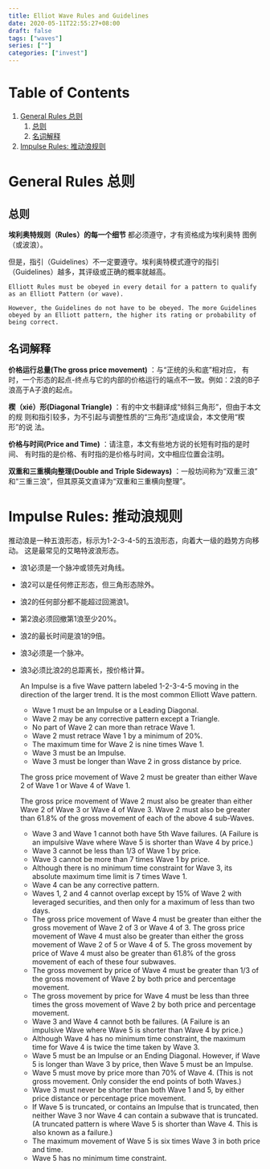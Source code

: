 ```yaml
---
title: Elliot Wave Rules and Guidelines
date: 2020-05-11T22:55:27+08:00
draft: false
tags: ["waves"]
series: [""]
categories: ["invest"]
---
```

<!--more-->
# Table of Contents

1.  [General Rules 总则](#orgab8c475)
    1.  [总则](#org6210917)
    2.  [名词解释](#orgc7684cf)
2.  [Impulse Rules: 推动浪规则](#org4865ad5)


<a id="orgab8c475"></a>

# General Rules 总则


<a id="org6210917"></a>

## 总则

****埃利奥特规则（Rules）的每一个细节**** 都必须遵守，才有资格成为埃利奥特
图例（或波浪）。

但是，指引（Guidelines）不一定要遵守。埃利奥特模式遵守的指引
（Guidelines）越多，其评级或正确的概率就越高。

    Elliott Rules must be obeyed in every detail for a pattern to qualify as an Elliott Pattern (or wave).
    
    However, the Guidelines do not have to be obeyed. The more Guidelines obeyed by an Elliott pattern, the higher its rating or probability of being correct. 


<a id="orgc7684cf"></a>

## 名词解释

****价格运行总量(The gross price movement)**** ：与“正统的头和底”相对应，
有时，一个形态的起点-终点与它的内部的价格运行的端点不一致。例如：2浪的B子浪高于A子浪的起点。

****楔（xié）形(Diagonal Triangle)**** ：有的中文书翻译成“倾斜三角形”，但由于本文的规
则和指引较多，为不引起与调整性质的“三角形”造成误会，本文使用“楔形”的说
法。

****价格与时间(Price and Time)**** ：请注意，本文有些地方说的长短有时指的是时间、
有时指的是价格、有时指的是价格与时间，文中相应位置会注明。

****双重和三重横向整理(Double and Triple Sideways)**** ：一般坊间称为“双重三浪”
和“三重三浪”，但其原英文直译为“双重和三重横向整理”。


<a id="org4865ad5"></a>

# Impulse Rules: 推动浪规则

推动浪是一种五浪形态，标示为1-2-3-4-5的五浪形态，向着大一级的趋势方向移动。
这是最常见的艾略特波浪形态。

-   浪1必须是一个脉冲或领先对角线。
-   浪2可以是任何修正形态，但三角形态除外。
-   浪2的任何部分都不能超过回溯浪1。
-   第2浪必须回撤第1浪至少20%。
-   浪2的最长时间是浪1的9倍。
-   浪3必须是一个脉冲。
-   浪3必须比浪2的总距离长，按价格计算。

    An Impulse is a five Wave pattern labeled 1-2-3-4-5 moving in the
    direction of the larger trend. 
    It is the most common Elliott Wave pattern. 
    -  Wave 1 must be an Impulse or a Leading Diagonal. 
    - Wave 2 may be any corrective pattern except a Triangle. 
    - No part of Wave 2 can more than retrace Wave 1. 
    - Wave 2 must retrace Wave 1 by a minimum of 20%. 
    - The maximum time for Wave 2 is nine times Wave 1. 
    - Wave 3 must be an Impulse. 
    - Wave 3 must be longer than Wave 2 in gross distance by price. 
    
    
    The gross price movement of Wave 2 must be greater than either Wave 2
    of Wave 1 or Wave 4 of Wave 1. 
    
    The gross price movement of Wave 2 must also be greater than either Wave 2 of Wave 3 or Wave 4 of Wave 3. Wave 2 must also be greater than 61.8% of the gross movement of each of the above 4 sub-Waves. 
    - Wave 3 and Wave 1 cannot both have 5th Wave failures. (A Failure is an impulsive Wave where Wave 5 is shorter than Wave 4 by price.) 
    - Wave 3 cannot be less than 1/3 of Wave 1 by price. 
    - Wave 3 cannot be more than 7 times Wave 1 by price. 
    - Although there is no minimum time constraint for Wave 3, its absolute maximum time limit is 7 times Wave 1. 
    - Wave 4 can be any corrective pattern. 
    - Waves 1, 2 and 4 cannot overlap except by 15% of Wave 2 with leveraged securities, and then only for a maximum of less than two days. 
    - The gross price movement of Wave 4 must be greater than either the gross movement of Wave 2 of 3 or Wave 4 of 3. The gross price movement of Wave 4 must also be greater than either the gross movement of Wave 2 of 5 or Wave 4 of 5. The gross movement by price of Wave 4 must also be greater than 61.8% of the gross movement of each of these four subwaves. 
    - The gross movement by price of Wave 4 must be greater than 1/3 of the gross movement of Wave 2 by both price and percentage movement. 
    - The gross movement by price for Wave 4 must be less than three times the gross movement of Wave 2 by both price and percentage movement. 
    - Wave 3 and Wave 4 cannot both be failures. (A Failure is an impulsive Wave where Wave 5 is shorter than Wave 4 by price.) 
    - Although Wave 4 has no minimum time constraint, the maximum time for Wave 4 is twice the time taken by Wave 3. 
    - Wave 5 must be an Impulse or an Ending Diagonal. However, if Wave 5 is longer than Wave 3 by price, then Wave 5 must be an Impulse. 
    - Wave 5 must move by price more than 70% of Wave 4. (This is not gross movement. Only consider the end points of both Waves.) 
    - Wave 3 must never be shorter than both Wave 1 and 5, by either price distance or percentage price movement. 
    - If Wave 5 is truncated, or contains an Impulse that is truncated, then neither Wave 3 nor Wave 4 can contain a subwave that is truncated. (A truncated pattern is where Wave 5 is shorter than Wave 4. This is also known as a failure.) 
    - The maximum movement of Wave 5 is six times Wave 3 in both price and time. 
    - Wave 5 has no minimum time constraint. 

